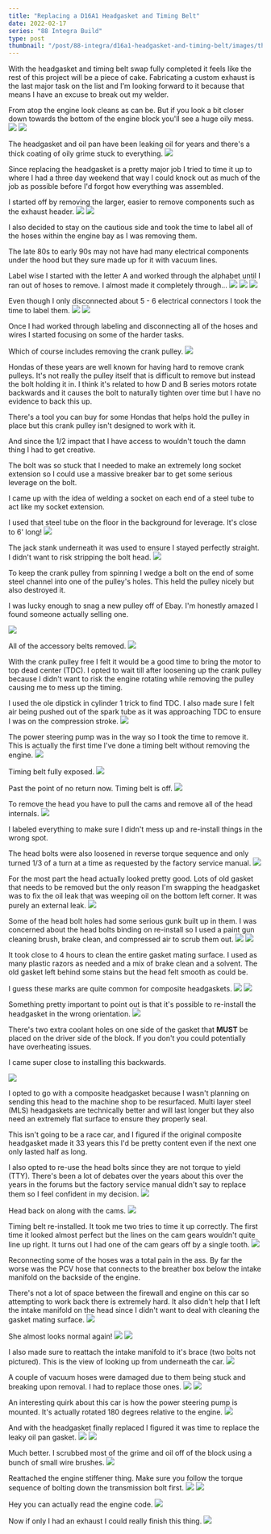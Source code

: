 ```yaml
---
title: "Replacing a D16A1 Headgasket and Timing Belt"
date: 2022-02-17
series: "88 Integra Build"
type: post
thumbnail: "/post/88-integra/d16a1-headgasket-and-timing-belt/images/thumbnail.jpg"
---
```


With the headgasket and timing belt swap fully completed it feels like the rest of this project will be a piece of cake. Fabricating a custom exhaust is the last major task on the list and I'm looking forward to it because that means I have an excuse to break out my welder.

From atop the engine look cleans as can be. But if you look a bit closer down towards the bottom of the engine block you'll see a huge oily mess.
![](images/1.jpg)
![](images/2.jpg)

The headgasket and oil pan have been leaking oil for years and there's a thick coating of oily grime stuck to everything.
![](images/3.jpg)

Since replacing the headgasket is a pretty major job I tried to time it up to where I had a three day weekend that way I could knock out as much of the job as possible before I'd forgot how everything was assembled.

I started off by removing the larger, easier to remove components such as the exhaust header.
![](images/4.jpg)
![](images/5.jpg)

I also decided to stay on the cautious side and took the time to label all of the hoses within the engine bay as I was removing them.

The late 80s to early 90s may not have had many electrical components under the hood but they sure made up for it with vacuum lines.

Label wise I started with the letter A and worked through the alphabet until I ran out of hoses to remove. I almost made it completely through...
![](images/6.jpg)
![](images/7.jpg)
![](images/8.jpg)

Even though I only disconnected about 5 - 6 electrical connectors I took the time to label them.
![](images/9.jpg)
![](images/10.jpg)

Once I had worked through labeling and disconnecting all of the hoses and wires I started focusing on some of the harder tasks.

Which of course includes removing the crank pulley.
![](images/11.jpg)

Hondas of these years are well known for having hard to remove crank pulleys. It's not really the pulley itself that is difficult to remove but instead the bolt holding it in. I think it's related to how D and B series motors rotate backwards and it causes the bolt to naturally tighten over time but I have no evidence to back this up.

There's a tool you can buy for some Hondas that helps hold the pulley in place but this crank pulley isn't designed to work with it.

And since the 1/2 impact that I have access to wouldn't touch the damn thing I had to get creative.

The bolt was so stuck that I needed to make an extremely long socket extension so I could use a massive breaker bar to get some serious leverage on the bolt.

I came up with the idea of welding a socket on each end of a steel tube to act like my socket extension.

I used that steel tube on the floor in the background for leverage. It's close to 6' long!
![](images/12.jpg)

The jack stank underneath it was used to ensure I stayed perfectly straight. I didn't want to risk stripping the bolt head.
![](images/13.jpg)

To keep the crank pulley from spinning I wedge a bolt on the end of some steel channel into one of the pulley's holes. This held the pulley nicely but also destroyed it.

I was lucky enough to snag a new pulley off of Ebay. I'm honestly amazed I found someone actually selling one.

![](images/14.jpg)

All of the accessory belts removed.
![](images/15.jpg)

With the crank pulley free I felt it would be a good time to bring the motor to top dead center (TDC). I opted to wait till after loosening up the crank pulley because I didn't want to risk the engine rotating while removing the pulley causing me to mess up the timing.

I used the ole dipstick in cylinder 1 trick to find TDC. I also made sure I felt air being pushed out of the spark tube as it was approaching TDC to ensure I was on the compression stroke.
![](images/16.jpg)

The power steering pump was in the way so I took the time to remove it. This is actually the first time I've done a timing belt without removing the engine.
![](images/17.jpg)

Timing belt fully exposed.
![](images/18.jpg)

Past the point of no return now. Timing belt is off.
![](images/19.jpg)

To remove the head you have to pull the cams and remove all of the head internals.
![](images/20.jpg)

I labeled everything to make sure I didn't mess up and re-install things in the wrong spot.

The head bolts were also loosened in reverse torque sequence and only turned 1/3 of a turn at a time as requested by the factory service manual.
![](images/21.jpg)

For the most part the head actually looked pretty good. Lots of old gasket that needs to be removed but the only reason I'm swapping the headgasket was to fix the oil leak that was weeping oil on the bottom left corner. It was purely an external leak.
![](images/22.jpg)

Some of the head bolt holes had some serious gunk built up in them. I was concerned about the head bolts binding on re-install so I used a paint gun cleaning brush, brake clean, and compressed air to scrub them out.
![](images/23.jpg)
![](images/24.jpg)

It took close to 4 hours to clean the entire gasket mating surface. I used as many plastic razors as needed and a mix of brake clean and a solvent. The old gasket left behind some stains but the head felt smooth as could be.

I guess these marks are quite common for composite headgaskets.
![](images/25.jpg)
![](images/26.jpg)

Something pretty important to point out is that it's possible to re-install the headgasket in the wrong orientation.
![](images/27.jpg)

There's two extra coolant holes on one side of the gasket that **MUST** be placed on the driver side of the block. If you don't you could potentially have overheating issues.

I came super close to installing this backwards.

![](images/27a.jpg)

I opted to go with a composite headgasket because I wasn't planning on sending this head to the machine shop to be resurfaced. Multi layer steel (MLS) headgaskets are technically better and will last longer but they also need an extremely flat surface to ensure they properly seal.

This isn't going to be a race car, and I figured if the original composite headgasket made it 33 years this I'd be pretty content even if the next one only lasted half as long.

I also opted to re-use the head bolts since they are not torque to yield (TTY). There's been a lot of debates over the years about this over the years in the forums but the factory service manual didn't say to replace them so I feel confident in my decision.
![](images/28a.png)

Head back on along with the cams.
![](images/28.jpg)

Timing belt re-installed. It took me two tries to time it up correctly. The first time it looked almost perfect but the lines on the cam gears wouldn't quite line up right. It turns out I had one of the cam gears off by a single tooth.
![](images/29.jpg)

Reconnecting some of the hoses was a total pain in the ass. By far the worse was the PCV hose that connects to the breather box below the intake manifold on the backside of the engine.

There's not a lot of space between the firewall and engine on this car so attempting to work back there is extremely hard. It also didn't help that I left the intake manifold on the head since I didn't want to deal with cleaning the gasket mating surface.
![](images/30.jpg)

She almost looks normal again!
![](images/31.jpg)
![](images/32.jpg)

I also made sure to reattach the intake manifold to it's brace (two bolts not pictured). This is the view of looking up from underneath the car.
![](images/33.jpg)

A couple of vacuum hoses were damaged due to them being stuck and breaking upon removal. I had to replace those ones.
![](images/34.jpg)
![](images/35.jpg)

An interesting quirk about this car is how the power steering pump is mounted. It's actually rotated 180 degrees relative to the engine.
![](images/36.jpg)

And with the headgasket finally replaced I figured it was time to replace the leaky oil pan gasket.
![](images/37.jpg)
![](images/38.jpg)

Much better. I scrubbed most of the grime and oil off of the block using a bunch of small wire brushes.
![](images/39.jpg)

Reattached the engine stiffener thing. Make sure you follow the torque sequence of bolting down the transmission bolt first.
![](images/40.jpg)
![](images/40a.png)

Hey you can actually read the engine code.
![](images/41.jpg)

Now if only I had an exhaust I could really finish this thing.
![](images/42.jpg)
